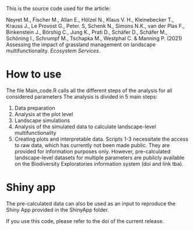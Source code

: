 This is the source code used for the article:

Neyret M., Fischer M., Allan E., Hölzel N., Klaus V. H., Kleinebecker T., Krauss J., Le Provost G., Peter. S, Schenk N., Simons N.K., van der Plas F., Binkenstein J., Börshig C., Jung K., Prati D., Schäfer D., Schäfer M., Schöning I., Schrumpf M., Tschapka M., Westphal C. & Manning P. (2021) Assessing the impact of grassland management on landscape multifunctionality. *Ecosystem Services*.

# How to use
The file Main_code.R calls all the different steps of the analysis for all considered parameters
The analysis is divided in 5 main steps:
  1. Data preparation
  2. Analysis at the plot level
  3. Landscape simulations
  4. Analysis of the simulated data to calculate landscape-level multifunctionality
  5. Creating plots and interpretable data.
Scripts 1-3 necessitate the access to raw data, which has currently not been made public. They are provided for information purposes only. However, pre-calculated landscape-level datasets for multiple parameters are publicly available on the Biodiversity Exploratories information system (doi and link tba).

# Shiny app
The pre-calculated data can also be used as an input to reproduce the Shiny App provided in the ShinyApp folder.

If you use this code, please refer to the doi of the current release.
